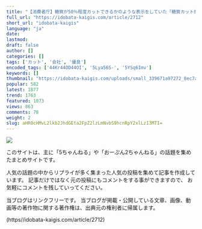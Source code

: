 ```yaml
---
title: "【消費者庁】糖質が50％程度カットできるかのような表示をしていた「糖質カット炊飯器」 、販売会社4社に優良誤認で措置命令"
full_url: "https://idobata-kaigis.com/article/2712"
short_url: "idobata-kaigis"
language: "ja"
date: 
lastmod: 
draft: false
author: []
categories: []
tags: ['カット', '会社', '優良']
encoded_tags: ['44Kr44OD44OI', '5Lya56S-', '5YSq6Imv']
keywords: []
thumbnail: "https://idobata-kaigis.com/uploads/small_339671a97272_8ec7ab0cca.jpg"
popular: 582
latest: 1877
trend: 1763
featured: 1073
views: 863
comments: 78
weight: 2
slug: aHR0cHMvL2lkb2JhdGEta2FpZ2lzLmNvbS9hcnRpY2xlLzI3MTI=
---
```


![](https://idobata-kaigis.com/uploads/small_339671a97272_8ec7ab0cca.jpg)

<div><p class=''>このサイトは、主に「5ちゃんねる」や「おーぷん2ちゃんねる」の話題を集めたまとめサイトです。</p><p>人気の話題の中からリプライが多く集まった人気の投稿を集めて記事を作成しています。 記事だけではなく元の投稿にもコメントをする事ができますので、 お気軽にコメントを残していってください。</p><p class=''>当ブログはリンクフリーです。 当ブログが掲載・公開している文章、画像、動画等の著作物に関する著作権は、出典元の権利者に帰属します。</p></div>

(https//idobata-kaigis.com/article/2712)
